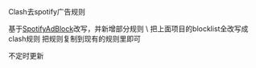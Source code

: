 Clash去spotify广告规则

基于[SpotifyAdBlock](https://github.com/x0uid/SpotifyAdBlock)改写，并新增部分规则 \\
把上面项目的blocklist全改写成clash规则
把规则复制到现有的规则里即可

不定时更新
